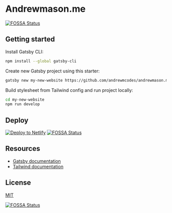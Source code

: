 # Andrewmason.me

[![FOSSA Status](https://app.fossa.com/api/projects/git%2Bgithub.com%2Fandrewmcodes%2Fandrewmason.me.svg?type=shield)](https://app.fossa.com/projects/git%2Bgithub.com%2Fandrewmcodes%2Fandrewmason.me?ref=badge_shield)

## Getting started

Install Gatsby CLI:

```sh
npm install --global gatsby-cli
```

Create new Gatsby project using this starter:

```sh
gatsby new my-new-website https://github.com/andrewmcodes/andrewmason.me
```

Build stylesheet from Tailwind config and run project locally:

```sh
cd my-new-website
npm run develop
```

## Deploy

[![Deploy to Netlify](https://www.netlify.com/img/deploy/button.svg)](https://app.netlify.com/start/deploy?repository=https://github.com/andrewmcodes/andrewmason.me)
[![FOSSA Status](https://app.fossa.io/api/projects/git%2Bgithub.com%2Fandrewmcodes%2Fandrewmason.me.svg?type=shield)](https://app.fossa.io/projects/git%2Bgithub.com%2Fandrewmcodes%2Fandrewmason.me?ref=badge_shield)

## Resources

- [Gatsby documentation](https://www.gatsbyjs.org/docs/)
- [Tailwind documentation](https://tailwindcss.com/docs/what-is-tailwind/)

## License

[MIT](https://github.com/andrewmcodes/andrewmason.me/blob/master/LICENSE.md)


[![FOSSA Status](https://app.fossa.io/api/projects/git%2Bgithub.com%2Fandrewmcodes%2Fandrewmason.me.svg?type=large)](https://app.fossa.io/projects/git%2Bgithub.com%2Fandrewmcodes%2Fandrewmason.me?ref=badge_large)